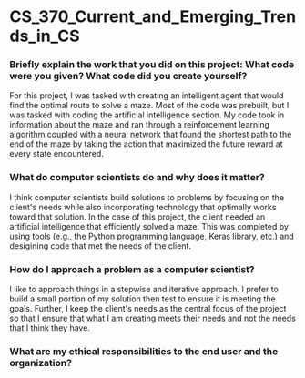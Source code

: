 # CS_370_Current_and_Emerging_Trends_in_CS

### Briefly explain the work that you did on this project: What code were you given? What code did you create yourself?

For this project, I was tasked with creating an intelligent agent that would find the optimal route to solve a maze. Most of the code was prebuilt, but I was tasked with coding the artificial intelligence section. My code took in information about the maze and ran through a reinforcement learning algorithm coupled with a neural network that found the shortest path to the end of the maze by taking the action that maximized the future reward at every state encountered.

### What do computer scientists do and why does it matter?

I think computer scientists build solutions to problems by focusing on the client's needs while also incorporating technology that optimally works toward that solution. In the case of this project, the client needed an artificial intelligence that efficiently solved a maze. This was completed by using tools (e.g., the Python programming language, Keras library, etc.) and desigining code that met the needs of the client.

### How do I approach a problem as a computer scientist?

I like to approach things in a stepwise and iterative approach. I prefer to build a small portion of my solution then test to ensure it is meeting the goals. Further, I keep the client's needs as the central focus of the project so that I ensure that what I am creating meets their needs and not the needs that I think they have.

### What are my ethical responsibilities to the end user and the organization?

